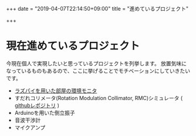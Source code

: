 +++
date = "2019-04-07T22:14:50+09:00"
title = "進めているプロジェクト"


+++

# 現在進めているプロジェクト
今現在個人で実現したいと思っているプロジェクトを列挙します。
放置気味になっているものもあるので、ここに挙げることでモチベーションにしていきたいです。

* [ラズパイを用いた部屋の環境モニタ](https://kftamang.github.io/post/environment_monitor/)
* すだれコリメータ(Rotation Modulation Collimator, RMC)シミュレータ
( [githubレポジトリ](https://github.com/KFTamang/RMCsimulator) )
* Arduinoを用いた倒立振子
* 音波干渉計
* マイクアンプ


